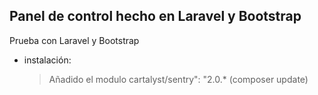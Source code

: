 ## Panel de control hecho en Laravel y Bootstrap

Prueba con Laravel y Bootstrap
 
  - instalación:
  	 > Añadido el modulo cartalyst/sentry": "2.0.* (composer update)